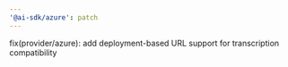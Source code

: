 ```yaml
---
'@ai-sdk/azure': patch
---
```


fix(provider/azure): add deployment-based URL support for transcription compatibility
